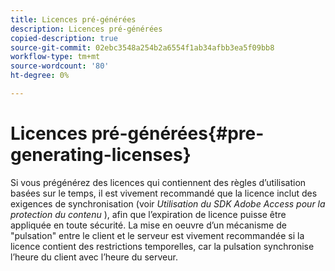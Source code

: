 ```yaml
---
title: Licences pré-générées
description: Licences pré-générées
copied-description: true
source-git-commit: 02ebc3548a254b2a6554f1ab34afbb3ea5f09bb8
workflow-type: tm+mt
source-wordcount: '80'
ht-degree: 0%

---
```


# Licences pré-générées{#pre-generating-licenses}

Si vous prégénérez des licences qui contiennent des règles d’utilisation basées sur le temps, il est vivement recommandé que la licence inclut des exigences de synchronisation (voir *Utilisation du SDK Adobe Access pour la protection du contenu* ), afin que l’expiration de licence puisse être appliquée en toute sécurité. La mise en oeuvre d’un mécanisme de &quot;pulsation&quot; entre le client et le serveur est vivement recommandée si la licence contient des restrictions temporelles, car la pulsation synchronise l’heure du client avec l’heure du serveur.

